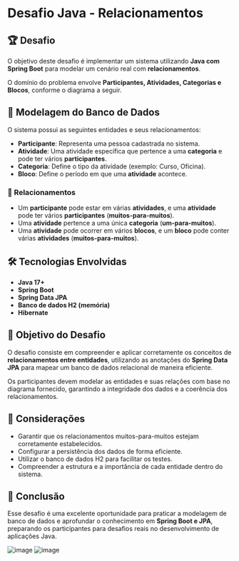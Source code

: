 # Desafio Java - Relacionamentos 

## 🏆 Desafio

O objetivo deste desafio é implementar um sistema utilizando **Java com Spring Boot** para modelar um cenário real com **relacionamentos**.

O domínio do problema envolve **Participantes, Atividades, Categorias e Blocos**, conforme o diagrama a seguir.

## 📌 Modelagem do Banco de Dados

O sistema possui as seguintes entidades e seus relacionamentos:

- **Participante**: Representa uma pessoa cadastrada no sistema.
- **Atividade**: Uma atividade específica que pertence a uma **categoria** e pode ter vários **participantes**.
- **Categoria**: Define o tipo da atividade (exemplo: Curso, Oficina).
- **Bloco**: Define o período em que uma **atividade** acontece.

### 🔗 Relacionamentos

- Um **participante** pode estar em várias **atividades**, e uma **atividade** pode ter vários **participantes** (**muitos-para-muitos**).
- Uma **atividade** pertence a uma única **categoria** (**um-para-muitos**).
- Uma **atividade** pode ocorrer em vários **blocos**, e um **bloco** pode conter várias **atividades** (**muitos-para-muitos**).

## 🛠️ Tecnologias Envolvidas

- **Java 17+**
- **Spring Boot**
- **Spring Data JPA**
- **Banco de dados H2 (memória)**
- **Hibernate**

## 🚀 Objetivo do Desafio

O desafio consiste em compreender e aplicar corretamente os conceitos de **relacionamentos entre entidades**, utilizando as anotações do **Spring Data JPA** para mapear um banco de dados relacional de maneira eficiente.

Os participantes devem modelar as entidades e suas relações com base no diagrama fornecido, garantindo a integridade dos dados e a coerência dos relacionamentos.

## 📌 Considerações

- Garantir que os relacionamentos muitos-para-muitos estejam corretamente estabelecidos.
- Configurar a persistência dos dados de forma eficiente.
- Utilizar o banco de dados H2 para facilitar os testes.
- Compreender a estrutura e a importância de cada entidade dentro do sistema.

## 📖 Conclusão

Esse desafio é uma excelente oportunidade para praticar a modelagem de banco de dados e aprofundar o conhecimento em **Spring Boot e JPA**, preparando os participantes para desafios reais no desenvolvimento de aplicações Java.



![image](https://github.com/user-attachments/assets/1aeae43e-546a-4220-8b74-a04fdc2fb039)
![image](https://github.com/user-attachments/assets/3a98f1e7-e304-4e29-87d3-4720e20786e7)
